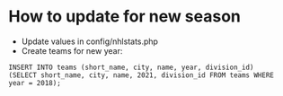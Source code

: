 # How to update for new season

* Update values in config/nhlstats.php
* Create teams for new year:

```mysql
INSERT INTO teams (short_name, city, name, year, division_id)
(SELECT short_name, city, name, 2021, division_id FROM teams WHERE year = 2018);
```

